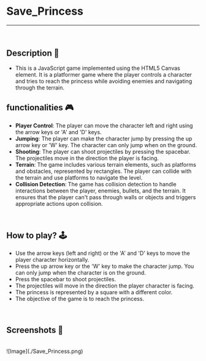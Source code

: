 # **Save_Princess** 

---

<br>

## **Description 📃**
<!-- add your game description here  -->
- This is a JavaScript game implemented using the HTML5 Canvas element. It is a platformer game where the player controls a character and tries to reach the princess while avoiding enemies and navigating through the terrain.

## **functionalities 🎮**
<!-- add functionalities over here -->
- **Player Control**: The player can move the character left and right using the arrow keys or 'A' and 'D' keys.
- **Jumping**: The player can make the character jump by pressing the up arrow key or 'W' key. The character can only jump when on the ground.
- **Shooting**: The player can shoot projectiles by pressing the spacebar. The projectiles move in the direction the player is facing.
- **Terrain**: The game includes various terrain elements, such as platforms and obstacles, represented by rectangles. The player can collide with the terrain and use platforms to navigate the level.
- **Collision Detection**: The game has collision detection to handle interactions between the player, enemies, bullets, and the terrain. It ensures that the player can't pass through walls or objects and triggers appropriate actions upon collision.
<br>

## **How to play? 🕹️**
<!-- add the steps how to play games -->
- Use the arrow keys (left and right) or the 'A' and 'D' keys to move the player character horizontally.
- Press the up arrow key or the 'W' key to make the character jump. You can only jump when the character is on the ground.
- Press the spacebar to shoot projectiles.
- The projectiles will move in the direction the player character is facing.
- The princess is represented by a square with a different color.
- The objective of the game is to reach the princess.

<br>

## **Screenshots 📸**

<br>
<!-- add your screenshots like this -->
<!-- ![image](url) -->
![Image](./Save_Princess.png)

<br>
